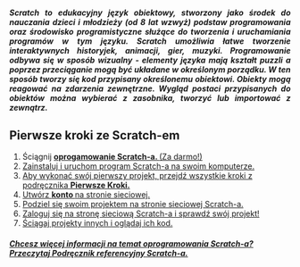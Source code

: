 <h5 align="justify"> <b> Scratch </b> to edukacyjny język obiektowy, stworzony jako środek do nauczania dzieci i młodzieży (od 8 lat wzwyż) podstaw programowania oraz środowisko programistyczne służące do tworzenia i uruchamiania programów w tym języku. Scratch umożliwia łatwe tworzenie interaktywnych historyjek, animacji, gier, muzyki. Programowanie odbywa się w sposób wizualny - elementy języka mają kształt puzzli a poprzez przeciąganie mogą być układane w określonym porządku. W ten sposób tworzy się kod przypisany określonemu obiektowi. Obiekty mogą reagować na zdarzenia zewnętrzne. Wygląd postaci przypisanych do obiektów można wybierać z zasobnika, tworzyć lub importować z zewnątrz.</h5>
<h2> Pierwsze kroki ze Scratch-em </h2>
<ol> 
<li> Ściągnij <b><a href="http://www.scratch.mit.edu/scratch_1.4/"> oprogamowanie Scratch-a. </b> (Za darmo!) </li>
<li> Zainstaluj i uruchom program Scratch-a na swoim komputerze. </li>
<li> Aby wykonać swój pierwszy projekt, przejdź wszystkie kroki z podręcznika <b><a href=http://info.scratch.mit.edu/sites/infoscratch.media.mit.edu/files/file/GS_14_po.pdf>Pierwsze Kroki.</b> </li>
<li> Utwórz <b><a href=www.scratch.mit.edu/signup>konto </b> na stronie sieciowej.</li>
<li> Podziel się swoim projektem na stronie sieciowej Scratch-a. </li>
<li> Zaloguj się na stronę sieciową Scratch-a i sprawdź swój projekt! </li>
<li> Ściągaj projekty innych i oglądaj ich kod. </li> </ol>
<h5> Chcesz więcej informacji na temat oprogramowania Scratch-a? Przeczytaj <b><a href=http://info.scratch.mit.edu/sites/infoscratch.media.mit.edu/files/file/RG14_po.pdf>  Podręcznik referencyjny</b> Scratch-a.</h5>
